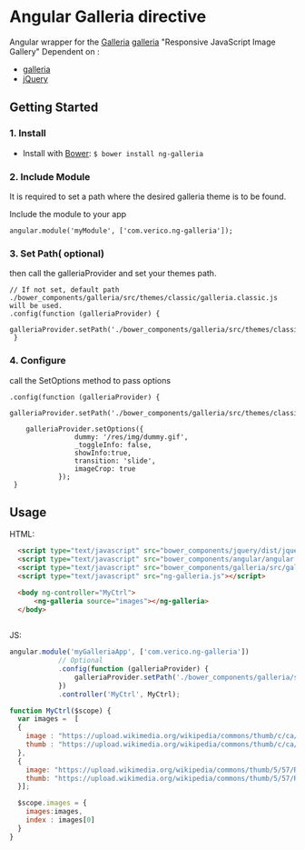 
Angular Galleria directive
=================

Angular wrapper for the [Galleria] [galleria]  "Responsive JavaScript Image Gallery"
Dependent on :
* [galleria][Galleria]
* [jQuery][jquery]



Getting Started
---------------

### 1. Install
* Install with [Bower][bower]: `$ bower install ng-galleria`


### 2. Include Module
It is required to set a path where the desired galleria theme is to be found.

Include the module to your app

    angular.module('myModule', ['com.verico.ng-galleria']);


### 3. Set Path( optional)
then call the galleriaProvider and set your themes path. 

    // If not set, default path ./bower_components/galleria/src/themes/classic/galleria.classic.js will be used.
    .config(function (galleriaProvider) {
        galleriaProvider.setPath('./bower_components/galleria/src/themes/classic/galleria.classic.js');
     }
### 4. Configure 
call the SetOptions method to pass options

    .config(function (galleriaProvider) {
        galleriaProvider.setPath('./bower_components/galleria/src/themes/classic/galleria.classic.js');
        
        galleriaProvider.setOptions({
                    dummy: '/res/img/dummy.gif',
                    _toggleInfo: false,
                    showInfo:true,
                    transition: 'slide',
                    imageCrop: true
                });
     }

Usage
---------------


HTML:

```html
  <script type="text/javascript" src="bower_components/jquery/dist/jquery.min.js"></script>
  <script type="text/javascript" src="bower_components/angular/angular.min.js"></script>
  <script type="text/javascript" src="bower_components/galleria/src/galleria.js"></script>
  <script type="text/javascript" src="ng-galleria.js"></script>

  <body ng-controller="MyCtrl">
      <ng-galleria source="images"></ng-galleria>
  </body>
  
```

JS:

```javascript
angular.module('myGalleriaApp', ['com.verico.ng-galleria'])
            // Optional
            .config(function (galleriaProvider) {
                galleriaProvider.setPath('./bower_components/galleria/src/themes/classic/galleria.classic.js');
            })
            .controller('MyCtrl', MyCtrl);

function MyCtrl($scope) {
  var images =  [
  {
    image : "https://upload.wikimedia.org/wikipedia/commons/thumb/c/ca/AngularJS_logo.svg/250px-AngularJS_logo.svg.png",       // Image url
    thumb : "https://upload.wikimedia.org/wikipedia/commons/thumb/c/ca/AngularJS_logo.svg/250px-AngularJS_logo.svg.png"  // Thumb url
  },
  {
    image: "https://upload.wikimedia.org/wikipedia/commons/thumb/5/57/React.js_logo.svg/250px-React.js_logo.svg.png",
    thumb: "https://upload.wikimedia.org/wikipedia/commons/thumb/5/57/React.js_logo.svg/250px-React.js_logo.svg.png"
  }];

  $scope.images = {
    images:images,
    index : images[0]    
  }  
}


```
[galleria]: http://galleria.io/
[jQuery]: http://jquery.com/
[bower]: http://twitter.github.com/bower/
